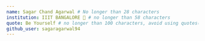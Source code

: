 ```yaml
---
name: Sagar Chand Agarwal # No longer than 28 characters
institution: IIIT BANGALORE 🚩 # no longer than 58 characters
quote: Be Yourself # no longer than 100 characters, avoid using quotes(") to guarantee the format remains the same.
github_user: sagaragarwal94
---
```

